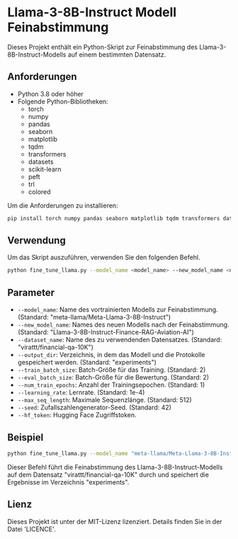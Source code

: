 # Llama-3-8B-Instruct Modell Feinabstimmung

Dieses Projekt enthält ein Python-Skript zur Feinabstimmung des Llama-3-8B-Instruct-Modells auf einem bestimmten Datensatz.

## Anforderungen

- Python 3.8 oder höher
- Folgende Python-Bibliotheken:
  - torch
  - numpy
  - pandas
  - seaborn
  - matplotlib
  - tqdm
  - transformers
  - datasets
  - scikit-learn
  - peft
  - trl
  - colored

Um die Anforderungen zu installieren:
```bash
pip install torch numpy pandas seaborn matplotlib tqdm transformers datasets scikit-learn peft trl colored
```

## Verwendung

Um das Skript auszuführen, verwenden Sie den folgenden Befehl.

```bash
python fine_tune_llama.py --model_name <model_name> --new_model_name <new_model_name> --dataset_name <dataset_name> --output_dir <output_dir> --train_batch_size <train_batch_size> --eval_batch_size <eval_batch_size> --num_train_epochs <num_train_epochs> --learning_rate <learning_rate> --max_seq_length <max_seq_length> --seed <seed> --hf_token <your_hf_token>
```

## Parameter

* `--model_name`: Name des vortrainierten Modells zur Feinabstimmung. (Standard: "meta-llama/Meta-Llama-3-8B-Instruct")
* `--new_model_name`: Names des neuen Modells nach der Feinabstimmung. (Standard: "Llama-3-8B-Instruct-Finance-RAG-Aviation-AI")
* `--dataset_name`: Name des zu verwendenden Datensatzes. (Standard: "virattt/financial-qa-10K")
* `--output_dir`:  Verzeichnis, in dem das Modell und die Protokolle gespeichert werden. (Standard: "experiments")
* `--train_batch_size`: Batch-Größe für das Training. (Standard: 2)
* `--eval_batch_size`: Batch-Größe für die Bewertung. (Standard: 2)
* `--num_train_epochs`: Anzahl der Trainingsepochen. (Standard: 1)
* `--learning_rate`: Lernrate. (Standard: 1e-4)
* `--max_seq_length`: Maximale Sequenzlänge. (Standard: 512)
* `--seed`: Zufallszahlengenerator-Seed. (Standard: 42)
* `--hf_token`: Hugging Face Zugriffstoken.

## Beispiel

```bash
python fine_tune_llama.py --model_name "meta-llama/Meta-Llama-3-8B-Instruct" --new_model_name "Llama-3-8B-Instruct-Finance-RAG-Aviation-AI" --dataset_name "virattt/financial-qa-10K" --output_dir "experiments" --train_batch_size 2 --eval_batch_size 2 --num_train_epochs 1 --learning_rate 1e-4 --max_seq_length 512 --seed 42 --hf_token <your_hf_token>
```

Dieser Befehl führt die Feinabstimmung des Llama-3-8B-Instruct-Modells auf dem Datensatz "virattt/financial-qa-10K" durch und speichert die Ergebnisse im Verzeichnis "experiments".

## Lienz

Dieses Projekt ist unter der MIT-Lizenz lizenziert. Details finden Sie in der Datei 'LICENCE'.
